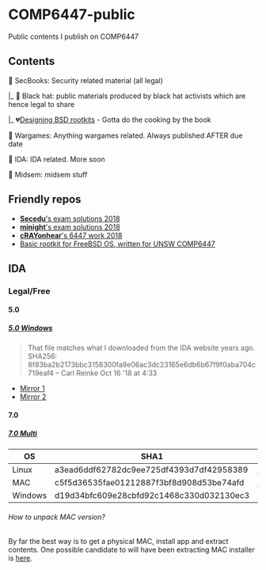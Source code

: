 # COMP6447-public
Public contents I publish on COMP6447

## Contents


🌃 SecBooks: Security related material (all legal)

|_ 🎩 Black hat: public materials produced by black hat activists which are hence legal to share

|_ 💔[Designing BSD rootkits](http://val.bmstu.ru/unix/Books/) - Gotta do the cooking by the book


🚀️ Wargames: Anything wargames related. Always published AFTER due date

💝 IDA: IDA related. More soon

🚪 ️Midsem: midsem stuff

## Friendly repos

* [**Secedu**'s exam solutions 2018](https://github.com/secedu/comp6447-exam-solutions)
* [**minight**'s exam solutions 2018](https://github.com/minight/comp6447-exam-solutions)
* [**cRAYonhear**'s 6447 work 2018](https://github.com/cRAYonhere/comp6447)
* [Basic rootkit for FreeBSD OS, written for UNSW COMP6447](https://github.com/orf53975/FreeBSDRootkit_PUBLIC)

## IDA

### Legal/Free

#### 5.0
##### [5.0 Windows](https://www.scummvm.org/news/20180331/)
> That file matches what I downloaded from the IDA website years ago. SHA256: 8f83ba2b2173bbc3158300fa9e06ac3dc23165e6db6b67f9f0aba704c719eaf4 – Carl Reinke Oct 16 '18 at 4:33
* [Mirror 1](https://github.com/Info-security/binary-auditing-training/raw/master/idafree50.exe)
* [Mirror 2](https://samsclass.info/126/proj/idafree50.exe)

#### 7.0
##### [7.0 Multi](https://www.hex-rays.com/products/ida/support/download_freeware.shtml)

OS | SHA1 | File
---|---|---
Linux | a3ead6ddf62782dc9ee725df4393d7df42958389 | [idafree70_linux.run](https://out7.hex-rays.com/files/idafree70_linux.run)
MAC | c5f5d36535fae01212887f3bf8d908d53be74afd | [idafree70_mac.tgz](https://out7.hex-rays.com/files/idafree70_mac.tgz)
Windows | d19d34bfc609e28cbfd92c1468c330d032130ec3 | [idafree70_windows.exe](https://out7.hex-rays.com/files/idafree70_windows.exe)

###### How to unpack MAC version?

By far the best way is to get a physical MAC, install app and extract contents. One possible candidate to will have been extracting MAC installer is [here](https://github.com/Bioruebe/UniExtract2/issues/52).

